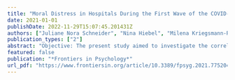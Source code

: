 ```yaml
---
title: "Moral Distress in Hospitals During the First Wave of the COVID-19 Pandemic: A Web-Based Survey Among 3,293 Healthcare Workers Within the German Network University Medicine"
date: 2021-01-01
publishDate: 2022-11-29T15:07:45.201431Z
authors: ["Juliane Nora Schneider", "Nina Hiebel", "Milena Kriegsmann-Rabe", "Jonas Schmuck", "Yesim Erim", "Eva Morawa", "Lucia Jerg-Bretzke", "Petra Beschoner", "Christian Albus", "Julian Hannemann", "Kerstin Weidner", "Susann Steudte-Schmiedgen", "Lukas Radbruch", "Holger Brunsch", "Franziska Geiser"]
publication_types: ["2"]
abstract: "Objective: The present study aimed to investigate the correlation between moral distress and mental health symptoms, socio-demographic, occupational, and COVID-19-related variables, and to determine differences in healthcare workers’ (HCW) moral distress during the first wave of the COVID-19 pandemic.Method: Data from 3,293 HCW from a web-based survey conducted between the 20th of April and the 5th of July 2020 were analyzed. We focused on moral distress (Moral Distress Thermometer, MDT), depressive symptoms (Patient Health Questionnaire-2, PHQ-2), anxiety symptoms (Generalized Anxiety Disorder-2, GAD-2), and increased general distress of nurses, physicians, medical-technical assistants (MTA), psychologists/psychotherapists, and pastoral counselors working in German hospitals.Results: The strongest correlations for moral distress were found with depressive symptoms, anxiety symptoms, occupancy rate at current work section, and contact with severe acute respiratory syndrome coronavirus 2 (SARS-CoV-2). Nurses and MTA experienced significantly higher moral distress than physicians, psychologists/psychotherapists, and pastoral counselors. The average level of moral distress reported by nurses from all work areas was similar to levels which before the pandemic were only experienced by nurses in intensive or critical care units.Conclusion: Results indicate that moral distress is a relevant phenomenon among HCW in hospitals during the COVID-19 pandemic, regardless of whether they work at the frontline or not and requires urgent attention."
featured: false
publication: "*Frontiers in Psychology*"
url_pdf: "https://www.frontiersin.org/article/10.3389/fpsyg.2021.775204"
---
```



